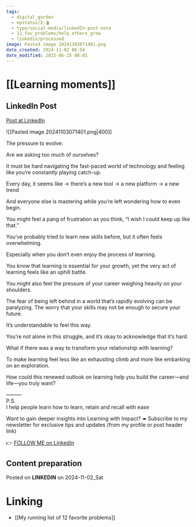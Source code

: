 ```yaml
---
tags:
  - digital_garden
  - epstatus/2-🪴
  - type/social-media/linkedIn-post-note
  - 12_fav_problems/help_others_grow
  - linkedin/processed
image: Pasted image 20241103071401.png
date_created: 2024-11-02 06:54
date_modified: 2025-06-25 00:01
---
```

# [[Learning moments]]

## LinkedIn Post

[Post at LinkedIn](https://www.linkedin.com/posts/sebastiankamilli_the-pressure-to-evolve-are-we-asking-too-activity-7258372342081294336-jIMH?utm_source=share&utm_medium=member_desktop)

![[Pasted image 20241103071401.png|400]]  

The pressure to evolve: 

Are we asking too much of ourselves?

It must be hard navigating the fast-paced world of technology and feeling like you’re constantly playing catch-up. 

Every day, it seems like 
→ there’s a new tool
→ a new platform
→ a new trend 

And everyone else is mastering 
while you’re left wondering how to even begin. 

You might feel a pang of frustration as you think, 
“I wish I could keep up like that.”

You’ve probably tried to learn new skills before, 
but it often feels overwhelming. 

Especially when you don’t even enjoy the process of learning.

You know that learning is essential for your growth, 
yet the very act of learning feels like an uphill battle.

You might also feel the pressure of your career 
weighing heavily on your shoulders. 

The fear of being left behind in a world that’s rapidly evolving can be paralyzing. The worry that your skills may not be enough to secure your future.

It’s understandable to feel this way. 

You’re not alone in this struggle, 
and it’s okay to acknowledge that it’s hard. 

What if there was a way to transform your relationship with learning? 

To make learning feel less like an exhausting climb 
and more like embarking on an exploration.

How could this renewed outlook on learning help you 
build the career—and life—you truly want?

———  
P.S.  
I help people learn how to learn, retain and recall with ease

Want to gain deeper insights into Learning with Impact?
➠ Subscribe to my newsletter for exclusive tips and updates
(from my profile or post header link)

👉 [FOLLOW ME on LinkedIn](https://www.linkedin.com/comm/mynetwork/discovery-see-all?usecase=PEOPLE_FOLLOWS&followMember=sebastiankamilli)

## Content preparation

Posted on **LINKEDIN** on 2024-11-02_Sat

# Linking

+ [[My running list of 12 favorite problems]]